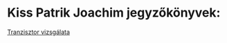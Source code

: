 # Kiss Patrik Joachim jegyzőkönyvek:

[Tranzisztor vizsgálata](https://github.com/Patrik623/Jegyzokonyv/tree/main/tranzisztor_m%C5%B1k%C3%B6d%C3%A9s%C3%A9nek_vizsg%C3%A1lata/index.md)
